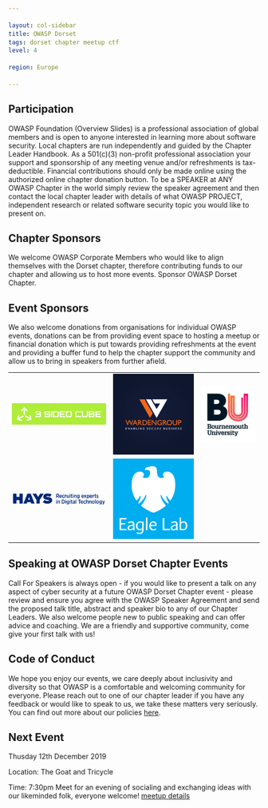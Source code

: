 ```yaml
---

layout: col-sidebar
title: OWASP Dorset
tags: dorset chapter meetup ctf
level: 4

region: Europe

---
```


## Participation
OWASP Foundation (Overview Slides) is a professional association of global members and is open to anyone interested in learning more about software security. Local chapters are run independently and guided by the Chapter Leader Handbook. As a 501(c)(3) non-profit professional association your support and sponsorship of any meeting venue and/or refreshments is tax-deductible. Financial contributions should only be made online using the authorized online chapter donation button. To be a SPEAKER at ANY OWASP Chapter in the world simply review the speaker agreement and then contact the local chapter leader with details of what OWASP PROJECT, independent research or related software security topic you would like to present on.

## Chapter Sponsors
We welcome OWASP Corporate Members who would like to align themselves with the Dorset chapter, therefore contributing funds to our chapter and allowing us to host more events. Sponsor OWASP Dorset Chapter.

## Event Sponsors
We also welcome donations from organisations for individual OWASP events, donations can be from providing event space to hosting a meetup or financial donation which is put towards providing refreshments at the event and providing a buffer fund to help the chapter support the community and allow us to bring in speakers from further afield.

<table cellpadding="15" cellspacing="0">
<tr>
<td>

<img src="assets/images/3SIDEDCUBE_logo.jpg" alt="3-Sided-Cube"/>

</td>
<td>


<img src="assets/images/WardenGroupLtd-Logo3.png" alt="WardenGroup"/>

</td>
<td>
<img src="assets/images/Bournemouth_University_Logo.jpg" alt="Bournemouth University"/>


</td>
</tr>
<tr>
<td>
<img src="assets/images/Hays_Digital_Technology.png" alt="Hays Digital"/>

</td>
<td>
<img src="assets/images/Barclays-EL-Standard-White-Eagle-Logo-RGB.jpg" alt="Barclays"/>

</td>
</tr>
</table>

## Speaking at OWASP Dorset Chapter Events
Call For Speakers is always open - if you would like to present a talk on any aspect of cyber security at a future OWASP Dorset Chapter event - please review and ensure you agree with the OWASP Speaker Agreement and send the proposed talk title, abstract and speaker bio to any of our Chapter Leaders.
We also welcome people new to public speaking and can offer advice and coaching. We are a friendly and supportive community, come give your first talk with us!

## Code of Conduct
We hope you enjoy our events, we care deeply about inclusivity and diversity so that OWASP is a comfortable and welcoming community for everyone. Please reach out to one of our chapter leader if you have any feedback or would like to speak to us, we take these matters very seriously. You can find out more about our policies [here](https://www.owasp.org/index.php/Governance/Conference_Policies).


## Next Event
Thusday 12th December 2019

Location: The Goat and Tricycle

Time: 7:30pm 
Meet for an evening of socialing and exchanging ideas with our likeminded folk, everyone welcome!
[meetup details](https://www.meetup.com/OWASP-Dorset-Chapter/events/266968651)



